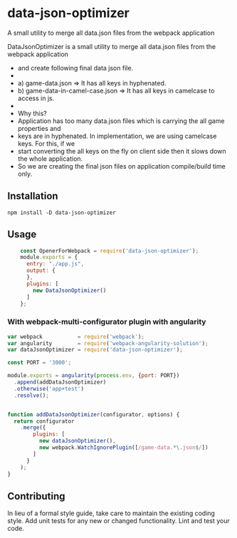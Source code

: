 # data-json-optimizer

A small utility to merge all data.json files from the webpack application

DataJsonOptimizer is a small utility to merge all data.json files from the webpack application
 * and create following final data json file.
 *
 * a) game-data.json => It has all keys in hyphenated.
 * b) game-data-in-camel-case.json => It has all keys in camelcase to access in js.
 *
 * Why this?
 * Application has too many data.json files which is carrying the all game properties and
 * keys are in hyphenated. In implementation, we are using camelcase keys. For this, if we
 * start converting the all keys on the fly on client side then it slows down the whole application.
 * So we are creating the final json files on application compile/build time only.
 
## Installation

  `npm install -D data-json-optimizer`

## Usage

```js
    const OpenerForWebpack = require('data-json-optimizer');
    module.exports = {
      entry: "./app.js",
      output: {
      },
      plugins: [
        new DataJsonOptimizer()
      ]
    };
```

### With webpack-multi-configurator plugin with angularity

```js
var webpack           = require('webpack');
var angularity        = require('webpack-angularity-solution');
var dataJsonOptimizer = require('data-json-optimizer');

const PORT = '3000';

module.exports = angularity(process.env, {port: PORT})
  .append(addDataJsonOptimizer)
  .otherwise('app+test')
  .resolve();


function addDataJsonOptimizer(configurator, options) {
  return configurator
    .merge({
        plugins: [
          new dataJsonOptimizer(),
          new webpack.WatchIgnorePlugin([/game-data.*\.json$/])
        ]
      }
    );
}
```


## Contributing

In lieu of a formal style guide, take care to maintain the existing coding style. Add unit tests for any new or changed functionality. Lint and test your code.

[npm-badge]: https://img.shields.io/npm/v/opener-for-webpack.svg?style=flat-square
[npm]: https://www.npmjs.com/package/data-json-optimizer
